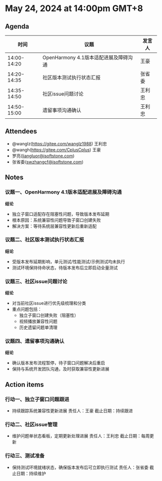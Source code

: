 # May 24, 2024 at 14:00pm GMT+8

## Agenda
| 时间 | 议题 | 发言人 |
|--|--|--|
| 14:00-14:20 | OpenHarmony 4.1版本适配进展及障碍沟通 | 王豪 |
| 14:20-14:35 | 社区版本测试执行状态汇报 | 张省委 |
| 14:35-14:50 | 社区issue问题讨论 | 王利忠 |
| 14:50-15:00 | 遗留事项沟通确认 | 王利忠 |

## Attendees
- @wanglz(https://gitee.com/wanglz1988) 王利忠
- @wangh(https://gitee.com/CplusCplus) 王豪
- 罗亮([liangluor@isoftstone.com](mailto:liangluor@isoftstone.com))
- 张省委([swzhangcf@isoftstone.com](mailto:swzhangcf@isoftstone.com))

## Notes

### 议题一、OpenHarmony 4.1版本适配进展及障碍沟通

**结论**
- 独立子窗口适配存在阻塞性问题，导致版本发布延期
- 根本原因：系统兼容性问题导致子窗口创建失败
- 解决方案：等待系统层兼容性更新后重新适配

### 议题二、社区版本测试执行状态汇报

**结论**
- 受版本发布延期影响，单元测试/性能测试/示例测试均未执行
- 测试环境保持待命状态，待版本发布后立即启动全量测试

### 议题三、社区issue问题讨论

**结论**
- 对当前社区issue进行优先级梳理和分类
- 重点问题包括：
  - 独立子窗口创建失败（阻塞性）
  - 视频播放兼容性问题
  - 历史遗留问题单清理

### 议题四、遗留事项沟通确认

**结论**
- 确认版本发布流程暂停，待子窗口问题解决后重启
- 保持与系统开发团队沟通，及时获取兼容性更新进展

## Action items
### 行动一、独立子窗口问题跟进
- 持续跟踪系统兼容性更新进展 责任人：王豪 截止日期：持续跟进

### 行动二、社区issue管理
- 维护问题单状态看板，定期更新处理进展 责任人：王利忠 截止日期：每周更新

### 行动三、测试准备
- 保持测试环境就绪状态，确保版本发布后可立即执行测试 责任人：张省委 截止日期：持续维护

